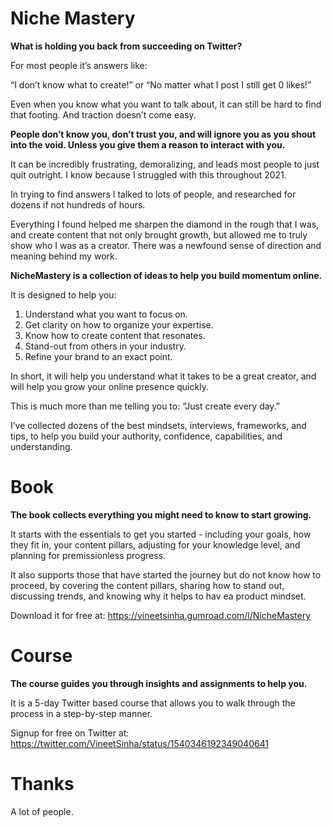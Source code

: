 # Niche Mastery

**What is holding you back from succeeding on Twitter?**

For most people it’s answers like:

“I don’t know what to create!” or “No matter what I post I still get 0 likes!”

Even when you know what you want to talk about, it can still be hard to find that footing. And traction doesn’t come easy.

**People don’t know you, don’t trust you, and will ignore you as you shout into the void. Unless you give them a reason to interact with you.**

It can be incredibly frustrating, demoralizing, and leads most people to just quit outright. I know because I struggled with this throughout 2021.

In trying to find answers I talked to lots of people, and researched for dozens if not hundreds of hours.

Everything I found helped me sharpen the diamond in the rough that I was, and create content that not only brought growth, but allowed me to truly show who I was as a creator. There was a newfound sense of direction and meaning behind my work.

**NicheMastery is a collection of ideas to help you build momentum online.**

It is designed to help you:

1. Understand what you want to focus on.
2. Get clarity on how to organize your expertise.
3. Know how to create content that resonates.
4. Stand-out from others in your industry.
5. Refine your brand to an exact point.

In short, it will help you understand what it takes to be a great creator, and will help you grow your online presence quickly.

This is much more than me telling you to: “Just create every day.”

I’ve collected dozens of the best mindsets, interviews, frameworks, and tips, to help you build your authority, confidence, capabilities, and understanding.


# Book

**The book collects everything you might need to know to start growing.**

It starts with the essentials to get you started - including your goals, how they fit in, your content pillars, adjusting for your knowledge level, and planning for premissionless progress.

It also supports those that have started the journey but do not know how to proceed, by covering the content pillars, sharing how to stand out, discussing trends, and knowing why it helps to hav ea product mindset.

Download it for free at: <https://vineetsinha.gumroad.com/l/NicheMastery>

# Course

**The course guides you through insights and assignments to help you.**

It is a 5-day Twitter based course that allows you to walk through the process in a step-by-step manner.

Signup for free on Twitter at: <https://twitter.com/VineetSinha/status/1540346192349040641>


# Thanks

A lot of people.